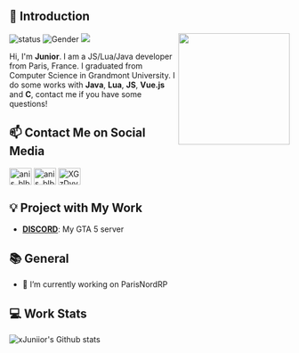 ## 👋 Introduction

<img align='right' src='https://avatars3.githubusercontent.com/u/12574099?s=460&u=c4d5a378ac73dd3e206beec5f38363f8a4b9fabc&v=4' width='200"'>

![status](https://img.shields.io/badge/status-up-brightgreen) ![Gender](https://img.shields.io/badge/gender-%F0%9F%A4%B5-lightgrey) ![](https://visitor-badge.glitch.me/badge?page_id=github.com/Ekinoxx0)

Hi, I'm **Junior**. I am a JS/Lua/Java developer from Paris, France. I graduated from Computer Science in Grandmont University.
I do some works with **Java**, **Lua**, **JS**, **Vue.js** and **C**, contact me if you have some questions!

## 📫 Contact Me on Social Media

<p align="left">
  <a href="https://www.snapchat.com/add/anis3.6" target="blank"><img align="center" src="https://raw.githubusercontent.com/rahuldkjain/github-profile-readme-generator/master/src/images/icons/Social/snapchat.svg" alt="anis_blb2" height="30" width="40" /></a>
<a href="https://instagram.com/anis_blb2" target="blank"><img align="center" src="https://raw.githubusercontent.com/rahuldkjain/github-profile-readme-generator/master/src/images/icons/Social/instagram.svg" alt="anis_blb2" height="30" width="40" /></a>
<a href="https://discord.gg/wwbw2Cpf3n" target="blank"><img align="center" src="https://raw.githubusercontent.com/rahuldkjain/github-profile-readme-generator/master/src/images/icons/Social/discord.svg" alt="XGzDyyjZ53" height="30" width="40" /></a>
</p>

## 💡 Project with My Work

- [**DISCORD**](https://discord.gg/jDM7dxD3): My GTA 5 server

## 📚 General

- 🔭 I’m currently working on ParisNordRP
 
## 💻 Work Stats

![xJuniior's Github stats](https://github-readme-stats.vercel.app/api?username=xJuniior&show_icons=true)
